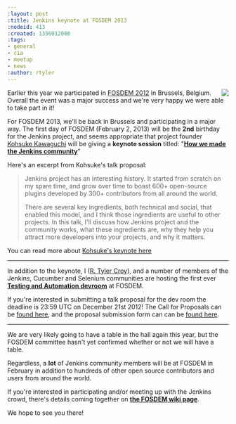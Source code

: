 ```yaml
---
:layout: post
:title: Jenkins keynote at FOSDEM 2013
:nodeid: 413
:created: 1356012000
:tags:
- general
- cia
- meetup
- news
:author: rtyler
---
```

<a href="https://fosdem.org/2013" target="_blank" rel="noreferrer noopener"><img src="https://web.archive.org/web/*/https://agentdero.cachefly.net/continuousblog/images/fosdem-2013.png" align="right"/></a>

Earlier this year we participated in [FOSDEM 2012](/blog/2012/02/21/fosdem-2012-recap/) in Brussels, Belgium. Overall the event was a major success and we're very happy we were able to take part in it!

For FOSDEM 2013, we'll be back in Brussels and participating in a major way. The first day of FOSDEM (February 2, 2013) will be the **2nd** birthday for the Jenkins project, and seems appropriate that project founder [Kohsuke Kawaguchi](https://github.com/kohsuke) will be giving a **keynote session** titled: "**[How we made the Jenkins community](https://fosdem.org/2013/schedule/event/keynote_vibrant_developer_community/)**"

Here's an excerpt from Kohsuke's talk proposal:

>Jenkins project has an interesting history. It started from scratch on my spare time, and grow over time to boast 600+ open-source plugins developed by 300+ contributors from all around the world.
> 
> There are several key ingredients, both technical and social, that enabled this model, and I think those ingredients are useful to other projects. In this talk, I'll discuss how Jenkins project and the community works, what these ingredients are, why they help you attract more developers into your projects, and why it matters.

You can read more about [Kohsuke's keynote here](https://fosdem.org/2013/schedule/event/keynote_vibrant_developer_community/)

---

In addition to the keynote, I ([R. Tyler Croy](https://github.com/rtyler)), and a number of members of the Jenkins, Cucumber and Selenium communities are hosting the first ever **[Testing and Automation devroom](https://lists.fosdem.org/pipermail/fosdem/2012-November/001665.html)** at FOSDEM.

If you're interested in submitting a talk proposal for the dev room the deadline is 23:59 UTC on December 21st 2012! The Call for Proposals can be [found here](https://gist.github.com/4107243), and the proposal submission form can can be [found here](https://docs.google.com/spreadsheet/viewform?formkey=dG9LM2lOY1J5VzFiZTZXWUcxRXhqY1E6MQ).

---

We are very likely going to have a table in the hall again this year, but the FOSDEM committee hasn't yet confirmed whether or not we will have a table.

Regardless, a **lot** of Jenkins community members will be at FOSDEM in February in addition to hundreds of other open source contributors and users from around the world.

If you're interested in participating and/or meeting up with the Jenkins crowd, there's details coming together on **[the FOSDEM wiki page](https://wiki.jenkins.io/display/JENKINS/FOSDEM)**.

We hope to see you there!
<!--break-->
